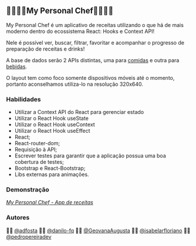 
## 👨‍🍳👩‍🍳My Personal Chef👩‍🍳👨‍🍳

My Personal Chef é um aplicativo de receitas utilizando o que há de mais moderno 
dentro do ecossistema React: Hooks e Context API!

Nele é possível ver, buscar, filtrar, favoritar e acompanhar o progresso de 
preparação de receitas e drinks!

A base de dados serão 2 APIs distintas, uma para 
[comidas](https://www.themealdb.com/) e outra para 
[bebidas](https://www.thecocktaildb.com/).

O layout tem como foco somente dispositivos móveis até o momento, portanto 
aconselhamos utiliza-lo na resolução 320x640.

### Habilidades

* Utilizar a Context API do React para gerenciar estado
* Utilizar o React Hook useState
* Utilizar o React Hook useContext
* Utilizar o React Hook useEffect
* React;
* React-router-dom;
* Requisição à API;
* Escrever testes para garantir que a aplicação possua uma boa cobertura de testes;
* Bootstrap e React-Bootstrap;
* Libs externas para animações.


### Demonstração

_[My Personal Chef - App de receitas](https://app-receitas-one.vercel.app)_

### Autores

👨‍🍳 [@adfosta](https://github.com/adfcosta)
👨‍🍳 [@danilo-fq](https://github.com/danilo-fq)
👩‍🍳 [@GeovanaAugusta](https://github.com/GeovanaAugusta)
👩‍🍳 [@isabelarfloriano](https://github.com/isabelarfloriano)
👨‍🍳 [@pedropereiradev](https://github.com/pedropereiradev)
